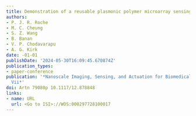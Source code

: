 ```yaml
---
title: Demonstration of a reusable plasmonic polymer microarray sensing platform
authors:
- P. J. R. Roche
- M. C. Cheung
- S. Z. Wang
- B. Banan
- V. P. Chodavarapu
- A. G. Kirk
date: -01-01
publishDate: '2024-05-30T16:09:45.670874Z'
publication_types:
- paper-conference
publication: '*Nanoscale Imaging, Sensing, and Actuation for Biomedical Applications
  Vii*'
doi: Artn 79080p 10.1117/12.878848
links:
- name: URL
  url: <Go to ISI>://WOS:000297728100017
---
```

